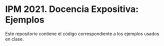 # IPM 2021. Docencia Expositiva: Ejemplos

Este repositorio contiene el código correspondiente a los ejemplos usados en clase.


